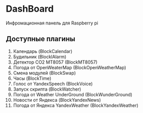 ﻿# DashBoard
Инфромационная панель для Raspberry pi


## Доступные плагины
1. Календарь (BlockCalendar)
2. Будильник (BlocklAlarm)
3. Детектор CO2 MT8057 (BlockMT8057)
4. Погода от OpenWeaterMap (BlockOpenWeatherMap)
5. Смена модулей (BlockSwap)
6. Часы (BlockTime)
7. Голос от YandexSpeech (BlockVoice)
8. Запуск скрипта (BlockWatcher)
9. Погода от Weather UnderGround (BlockWunderGround)
10. Новости от Яндекса (BlockYandexNews)
11. Погода от Яндекса YandexWeather (BlockYandexWeather)
